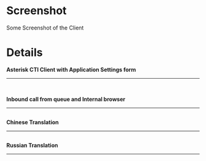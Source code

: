 # Screenshot #

Some Screenshot of the Client


# Details #
**Asterisk CTI Client with Application Settings form**

---

![![](http://asterisk-cti.googlecode.com/svn/trunk/Docs/Screenshots/astcti001_1.jpg)](http://asterisk-cti.googlecode.com/svn/trunk/Docs/Screenshots/astcti001_1.jpg)
![![](http://asterisk-cti.googlecode.com/svn/trunk/Docs/Screenshots/astcti001_2.jpg)](http://asterisk-cti.googlecode.com/svn/trunk/Docs/Screenshots/astcti001_2.jpg)
![![](http://asterisk-cti.googlecode.com/svn/trunk/Docs/Screenshots/astcti001_3.jpg)](http://asterisk-cti.googlecode.com/svn/trunk/Docs/Screenshots/astcti001_3.jpg)
![![](http://asterisk-cti.googlecode.com/svn/trunk/Docs/Screenshots/astcti001_4.jpg)](http://asterisk-cti.googlecode.com/svn/trunk/Docs/Screenshots/astcti001_4.jpg)

**Inbound call from queue and Internal browser**

---

![![](http://asterisk-cti.googlecode.com/svn/trunk/Docs/Screenshots/astcti003.jpg)](http://asterisk-cti.googlecode.com/svn/trunk/Docs/Screenshots/astcti003.jpg)

**Chinese Translation**

---

![![](http://asterisk-cti.googlecode.com/svn/trunk/Docs/Screenshots/astcti005.jpg)](http://asterisk-cti.googlecode.com/svn/trunk/Docs/Screenshots/astcti005.jpg)

**Russian Translation**

---

![![](http://asterisk-cti.googlecode.com/svn/trunk/Docs/Screenshots/astcti004.jpg)](http://asterisk-cti.googlecode.com/svn/trunk/Docs/Screenshots/astcti004.jpg)